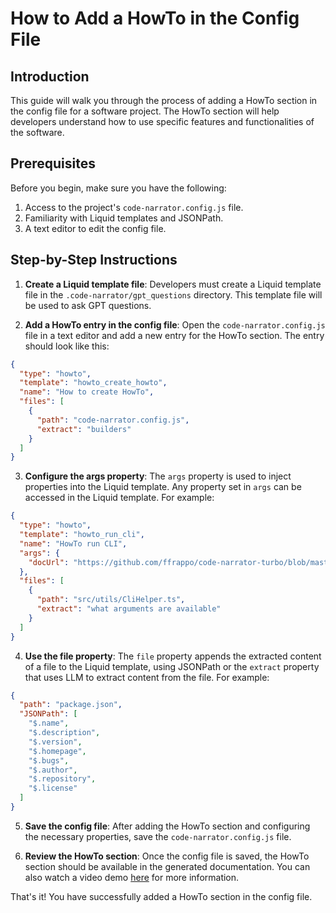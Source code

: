 # How to Add a HowTo in the Config File

## Introduction

This guide will walk you through the process of adding a HowTo section in the config file for a software project. The HowTo section will help developers understand how to use specific features and functionalities of the software.

## Prerequisites

Before you begin, make sure you have the following:

1. Access to the project's `code-narrator.config.js` file.
2. Familiarity with Liquid templates and JSONPath.
3. A text editor to edit the config file.

## Step-by-Step Instructions

1. **Create a Liquid template file**: Developers must create a Liquid template file in the `.code-narrator/gpt_questions` directory. This template file will be used to ask GPT questions.

2. **Add a HowTo entry in the config file**: Open the `code-narrator.config.js` file in a text editor and add a new entry for the HowTo section. The entry should look like this:

```json
{
  "type": "howto",
  "template": "howto_create_howto",
  "name": "How to create HowTo",
  "files": [
    {
      "path": "code-narrator.config.js",
      "extract": "builders"
    }
  ]
}
```

3. **Configure the args property**: The `args` property is used to inject properties into the Liquid template. Any property set in `args` can be accessed in the Liquid template. For example:

```json
{
  "type": "howto",
  "template": "howto_run_cli",
  "name": "HowTo run CLI",
  "args": {
    "docUrl": "https://github.com/ffrappo/code-narrator-turbo/blob/master/docs/Configuration/code-narrator.config.js.md"
  },
  "files": [
    {
      "path": "src/utils/CliHelper.ts",
      "extract": "what arguments are available"
    }
  ]
}
```

4. **Use the file property**: The `file` property appends the extracted content of a file to the Liquid template, using JSONPath or the `extract` property that uses LLM to extract content from the file. For example:

```json
{
  "path": "package.json",
  "JSONPath": [
    "$.name",
    "$.description",
    "$.version",
    "$.homepage",
    "$.bugs",
    "$.author",
    "$.repository",
    "$.license"
  ]
}
```

5. **Save the config file**: After adding the HowTo section and configuring the necessary properties, save the `code-narrator.config.js` file.

6. **Review the HowTo section**: Once the config file is saved, the HowTo section should be available in the generated documentation. You can also watch a video demo [here](https://www.youtube.com/watch?v=uJtVCUOTkvw) for more information.

That's it! You have successfully added a HowTo section in the config file.